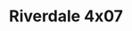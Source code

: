 ---
layout: episodio
title: "Riverdale 4x07"
url_serie_padre: 'riverdale-temporada-4'
category: 'series'
capitulo: 'yes'
anio: '2019'
prev: 'capitulo-6'
proximo: 'capitulo-8'
sandbox: allow-same-origin allow-forms
idioma: 'Subtitulado'
reproductor: 'fembed'
calidad: 'Full HD'
subtitulo: 'si'
archivo: 'riverdale4x05.vtt'
reproductores: ["https://hls4.openloadpremium.com/player.php?id=dFVTd3dyMXN5dVJENEh0cUNJN0JuSGIyS0RlMFpKbklvS2Z4aTFXS253Y1dsZjJIYVhuTHBiQlB5WHUrYkV2VEhCcFBBQ2UwbDNPM1FtN1FQNFM4V2c9PQ&sub=https://sub.cuevana2.io/vtt-sub/sub7/Riverdale.4x07.vtt","https://tutumeme.net/embed/player.php?u=bXQ3ajJOaW1wcFRGcEs2VW5XRGExTlRPMytmUnc3bHVwcWhoenVIUjI5SHF5TlNwc0taaG1jN2gwZHZSNTlIRHVhV2tZWitkNUtDVDNOL1ZvYW1rYjJWaW5hQ1k","https://player.openplay.vip/player.php?id=NjgzMQ&sub=https://sub.cuevana2.io/vtt-sub/sub7/Riverdale.4x07.vtt"]
tags:
- Drama
---